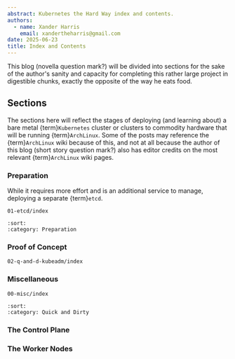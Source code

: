 ```yaml
---
abstract: Kubernetes the Hard Way index and contents.
authors:
  - name: Xander Harris
    email: xandertheharris@gmail.com
date: 2025-06-23
title: Index and Contents
---
```


This blog (novella question mark?) will be divided into sections for the
sake of the author's sanity and capacity for completing this rather large
project in digestible chunks, exactly the opposite of the way he eats food.

## Sections

The sections here will reflect the stages of deploying (and learning about)
a bare metal {term}`Kubernetes` cluster or clusters to commodity hardware
that will be running {term}`ArchLinux`. Some of the posts may reference
the {term}`ArchLinux` wiki because of this, and not at all because the
author of this blog (short story question mark?) also has editor credits
on the most relevant {term}`ArchLinux` wiki pages.

### Preparation

While it requires more effort and is an additional service to manage,
deploying a separate {term}`etcd`.

```{toctree}
01-etcd/index
```

```{postlist}
:sort:
:category: Preparation
```

### Proof of Concept

```{toctree}
02-q-and-d-kubeadm/index
```

### Miscellaneous

```{toctree}
00-misc/index
```

```{postlist}
:sort:
:category: Quick and Dirty
```

### The Control Plane

### The Worker Nodes

```{sectionauthor} Xander Harris <xandertheharris@gmail.com>
```
